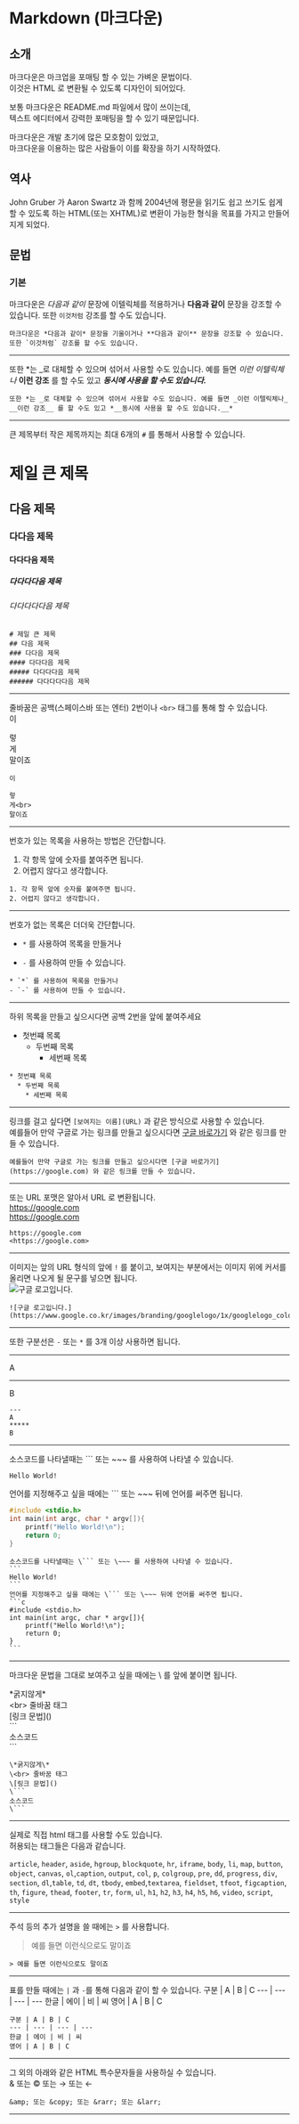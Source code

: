 # Markdown (마크다운)
## 소개
마크다운은 마크업을 포매팅 할 수 있는 가벼운 문법이다.  
이것은 HTML 로 변환될 수 있도록 디자인이 되어있다.  

보통 마크다운은 README.md 파일에서 많이 쓰이는데,  
텍스트 에디터에서 강력한 포매팅을 할 수 있기 때문입니다.  

마크다운은 개발 초기에 많은 모호함이 있었고,  
마크다운을 이용하는 많은 사람들이 이를 확장을 하기 시작하였다.  

## 역사
John Gruber 가 Aaron Swartz 과 함께 2004년에 평문을 읽기도 쉽고 쓰기도 쉽게 할 수 있도록 하는 HTML(또는 XHTML)로 변환이 가능한 형식을 목표를 가지고 만들어지게 되었다.

## 문법
### 기본
마크다운은 *다음과 같이* 문장에 이텔릭체를 적용하거나 **다음과 같이** 문장을 강조할 수 있습니다. 또한 `이것처럼` 강조를 할 수도 있습니다.  
```
마크다운은 *다음과 같이* 문장을 기울이거나 **다음과 같이** 문장을 강조할 수 있습니다. 또한 `이것처럼` 강조를 할 수도 있습니다.
```
---
또한 *는 _로 대체할 수 있으며 섞어서 사용할 수도 있습니다. 예를 들면 _이런 이텔릭체나_ __이런 강조__ 를 할 수도 있고 *__동시에 사용을 할 수도 있습니다.__*  
```
또한 *는 _로 대체할 수 있으며 섞어서 사용할 수도 있습니다. 예를 들면 _이런 이텔릭체나_ __이런 강조__ 를 할 수도 있고 *__동시에 사용을 할 수도 있습니다.__*
```
---
큰 제목부터 작은 제목까지는 최대 6개의 `#` 를 통해서 사용할 수 있습니다.  
# 제일 큰 제목
## 다음 제목
### 다다음 제목
#### 다다다음 제목
##### 다다다다음 제목
###### 다다다다다음 제목
```
# 제일 큰 제목
## 다음 제목
### 다다음 제목
#### 다다다음 제목
##### 다다다다음 제목
###### 다다다다다음 제목
```
---
줄바꿈은 공백(스페이스바 또는 엔터) 2번이나 `<br>` 태그를 통해 할 수 있습니다.  
이

렇  
게<br>
말이죠
```
이

렇  
게<br>
말이죠
```
---
번호가 있는 목록을 사용하는 방법은 간단합니다.  
1. 각 항목 앞에 숫자를 붙여주면 됩니다.
2. 어렵지 않다고 생각합니다.
```
1. 각 항목 앞에 숫자를 붙여주면 됩니다.
2. 어렵지 않다고 생각합니다.
```
---
번호가 없는 목록은 더더욱 간단합니다.
* `*` 를 사용하여 목록을 만들거나
- `-` 를 사용하여 만들 수 있습니다.
```
* `*` 를 사용하여 목록을 만들거나
- `-` 를 사용하여 만들 수 있습니다.
```
---
하위 목록을 만들고 싶으시다면 공백 2번을 앞에 붙여주세요  
* 첫번쨰 목록
  * 두번째 목록
    * 세번째 목록
```
* 첫번쨰 목록
  * 두번째 목록
    * 세번째 목록
```
---
링크를 걸고 싶다면 `[보여지는 이름](URL)` 과 같은 방식으로 사용할 수 있습니다.  
예를들어 만약 구글로 가는 링크를 만들고 싶으시다면 [구글 바로가기](https://google.com) 와 같은 링크를 만들 수 있습니다.  
```
예를들어 만약 구글로 가는 링크를 만들고 싶으시다면 [구글 바로가기](https://google.com) 와 같은 링크를 만들 수 있습니다.
```
---
또는 URL 포맷은 알아서 URL 로 변환됩니다.  
https://google.com  
<https://google.com>  
```
https://google.com  
<https://google.com>  
```
---
이미지는 앞의 URL 형식의 앞에 `!` 를 붙이고, 보여지는 부분에서는 이미지 위에 커서를 올리면 나오게 될 문구를 넣으면 됩니다.  
![구글 로고입니다.](https://www.google.co.kr/images/branding/googlelogo/1x/googlelogo_color_272x92dp.png)
```
![구글 로고입니다.](https://www.google.co.kr/images/branding/googlelogo/1x/googlelogo_color_272x92dp.png)
```
---
또한 구분선은 `-` 또는 `*` 를 3개 이상 사용하면 됩니다.

---
A
*****
B
```
---
A
*****
B
```
---
소스코드를 나타낼때는 \``` 또는 \~~~ 를 사용하여 나타낼 수 있습니다.
```
Hello World!
```
언어를 지정해주고 싶을 때에는 \``` 또는 \~~~ 뒤에 언어를 써주면 됩니다.
```c
#include <stdio.h>
int main(int argc, char * argv[]){
    printf("Hello World!\n");
    return 0;
}
```
~~~
소스코드를 나타낼때는 \``` 또는 \~~~ 를 사용하여 나타낼 수 있습니다.
```
Hello World!
```
언어를 지정해주고 싶을 때에는 \``` 또는 \~~~ 뒤에 언어를 써주면 됩니다.
```c
#include <stdio.h>
int main(int argc, char * argv[]){
    printf("Hello World!\n");
    return 0;
}
```
~~~
---
마크다운 문법을 그대로 보여주고 싶을 때에는 \\ 를 앞에 붙이면 됩니다.  

\*굵지않게\*  
\<br> 줄바꿈 태그  
\[링크 문법]()  
\```  
소스코드  
\```  


```
\*굵지않게\*  
\<br> 줄바꿈 태그  
\[링크 문법]()  
\```  
소스코드  
\```  
```
---
실제로 직접 html 태그를 사용할 수도 있습니다.  
허용되는 태그들은 다음과 같습니다.  

`article`, `header`, `aside`, `hgroup`, `blockquote`, `hr`, `iframe`, `body`, `li`, `map`, `button`, `object`, `canvas`, `ol`,`caption`, `output`, `col`, `p`, `colgroup`, `pre`, `dd`, `progress`, `div`, `section`, `dl`,`table`, `td`, `dt`, `tbody`, `embed`,`textarea`, `fieldset`, `tfoot`, `figcaption`, `th`, `figure`, `thead`, `footer`, `tr`, `form`, `ul`, `h1`, `h2`, `h3`, `h4`, `h5`, `h6`, `video`, `script`, `style`

---
주석 등의 추가 설명을 쓸 때에는 `>` 를 사용합니다.
> 예를 들면 이런식으로도 말이죠
```
> 예를 들면 이런식으로도 말이죠
```
---
표를 만들 때에는 `|` 과 `-`를 통해 다음과 같이 할 수 있습니다.
구분 | A | B | C
--- | --- | --- | ---
한글 | 에이 | 비 | 씨
영어 | A | B | C
```
구분 | A | B | C
--- | --- | --- | ---
한글 | 에이 | 비 | 씨
영어 | A | B | C
```
---
그 외의 아래와 같은 HTML 특수문자들을 사용하실 수 있습니다.  
&amp; 또는 &copy; 또는 &rarr; 또는 &larr;
```
&amp; 또는 &copy; 또는 &rarr; 또는 &larr;
```
---